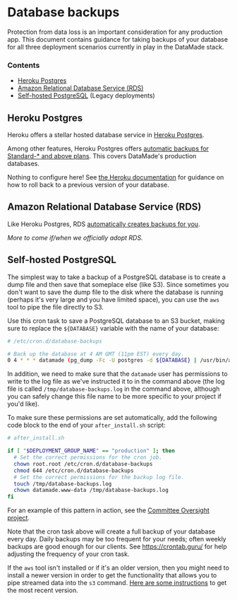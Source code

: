 # Database backups

Protection from data loss is an important consideration for any production app.
This document contains guidance for taking backups of your database for all
three deployment scenarios currently in play in the DataMade stack.

### Contents

- [Heroku Postgres](#heroku-postgres)
- [Amazon Relational Database Service (RDS)](#amazon-relational-database-service-rds)
- [Self-hosted PostgreSQL](#self-hosted-postgresql) (Legacy deployments)

## Heroku Postgres

Heroku offers a stellar hosted database service in [Heroku Postgres](https://devcenter.heroku.com/articles/heroku-postgresql).

Among other features, Heroku Postgres offers [automatic backups for Standard-*
and above plans](https://devcenter.heroku.com/articles/heroku-postgres-data-safety-and-continuous-protection).
This covers DataMade's production databases.

Nothing to configure here! See [the Heroku documentation](https://devcenter.heroku.com/articles/heroku-postgres-rollback)
for guidance on how to roll back to a previous version of your database.

## Amazon Relational Database Service (RDS)

Like Heroku Postgres, RDS [automatically creates backups for you](https://aws.amazon.com/rds/features/backup/).

_More to come if/when we officially adopt RDS._

## Self-hosted PostgreSQL

The simplest way to take a backup of a PostgreSQL database is to create a dump
file and then save that someplace else (like S3). Since sometimes you don't
want to save the dump file to the disk where the database is running (perhaps
it's very large and you have limited space), you can use the `aws` tool to pipe
the file directly to S3. 

Use this cron task to save a PostgreSQL database to an S3 bucket, making sure to
replace the `${DATABASE}` variable with the name of your database:

```bash
# /etc/cron.d/database-backups

# Back up the database at 4 AM GMT (11pm EST) every day.
0 4 * * * datamade (pg_dump -Fc -U postgres -d ${DATABASE} | /usr/bin/aws s3 cp - s3://datamade-postgresql-backups/${DATABASE}/$(date -d "today" +"\%Y\%m\%d\%H\%M").dump) && echo "backup $(date -d "today" +"\%Y\%m\%d\%H\%M").dump complete" >> /tmp/database-backups.log 2>&1
```

In addition, we need to make sure that the `datamade` user has permissions to
write to the log file as we've instructed it to in the command above (the log
file is called `/tmp/database-backups.log` in the command above, although you
can safely change this file name to be more specific to your project if you'd
like).

To make sure these permissions are set automatically, add the following code
block to the end of your `after_install.sh` script:

```bash
# after_install.sh

if [ "$DEPLOYMENT_GROUP_NAME" == "production" ]; then
  # Set the correct permissions for the cron job.
  chown root.root /etc/cron.d/database-backups
  chmod 644 /etc/cron.d/database-backups
  # Set the correct permissions for the backup log file.
  touch /tmp/database-backups.log
  chown datamade.www-data /tmp/database-backups.log
fi
```

For an example of this pattern in action, see the [Committee Oversight
project](https://github.com/datamade/committee-oversight/blob/master/scripts/committee-oversight-crontasks).

Note that the cron task above will create a full backup of your database every
day. Daily backups may be too frequent for your needs; often weekly backups are good enough for our clients. See https://crontab.guru/ for help adjusting the
frequency of your cron task.

If the `aws` tool isn't installed or if it's an older version, then you might
need to install a newer version in order to get the functionality that allows
you to pipe streamed data into the `s3` command. [Here are some
instructions](https://docs.aws.amazon.com/cli/latest/userguide/install-linux.html)
to get the most recent version.
